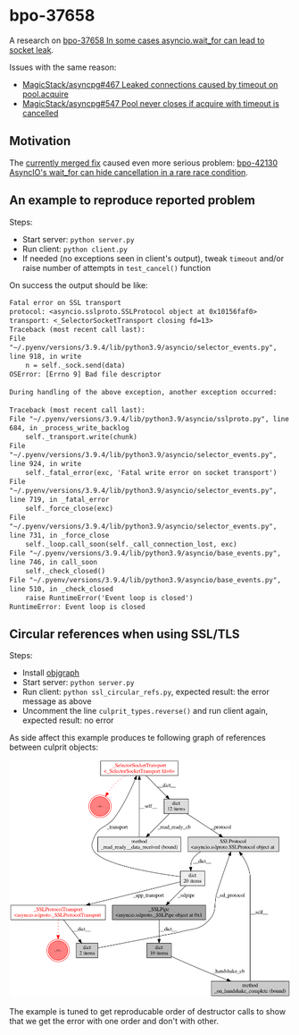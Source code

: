 # bpo-37658

A research on [bpo-37658 In some cases asyncio.wait_for can lead to socket leak](https://bugs.python.org/issue37658).

Issues with the same reason:
* [MagicStack/asyncpg#467 Leaked connections caused by timeout on pool.acquire](https://github.com/MagicStack/asyncpg/issues/467)
* [MagicStack/asyncpg#547 Pool never closes if acquire with timeout is cancelled](https://github.com/MagicStack/asyncpg/issues/547)


## Motivation

The [currently merged fix](https://github.com/python/cpython/pull/21894) caused even more serious problem: [bpo-42130 AsyncIO's wait_for can hide cancellation in a rare race condition](https://bugs.python.org/issue42130).


## An example to reproduce reported problem

Steps:

* Start server: `python server.py`
* Run client: `python client.py`
* If needed (no exceptions seen in client's output), tweak `timeout` and/or raise number of attempts in `test_cancel()` function

On success the output should be like:

    Fatal error on SSL transport
    protocol: <asyncio.sslproto.SSLProtocol object at 0x10156faf0>
    transport: <_SelectorSocketTransport closing fd=13>
    Traceback (most recent call last):
    File "~/.pyenv/versions/3.9.4/lib/python3.9/asyncio/selector_events.py", line 918, in write
        n = self._sock.send(data)
    OSError: [Errno 9] Bad file descriptor

    During handling of the above exception, another exception occurred:

    Traceback (most recent call last):
    File "~/.pyenv/versions/3.9.4/lib/python3.9/asyncio/sslproto.py", line 684, in _process_write_backlog
        self._transport.write(chunk)
    File "~/.pyenv/versions/3.9.4/lib/python3.9/asyncio/selector_events.py", line 924, in write
        self._fatal_error(exc, 'Fatal write error on socket transport')
    File "~/.pyenv/versions/3.9.4/lib/python3.9/asyncio/selector_events.py", line 719, in _fatal_error
        self._force_close(exc)
    File "~/.pyenv/versions/3.9.4/lib/python3.9/asyncio/selector_events.py", line 731, in _force_close
        self._loop.call_soon(self._call_connection_lost, exc)
    File "~/.pyenv/versions/3.9.4/lib/python3.9/asyncio/base_events.py", line 746, in call_soon
        self._check_closed()
    File "~/.pyenv/versions/3.9.4/lib/python3.9/asyncio/base_events.py", line 510, in _check_closed
        raise RuntimeError('Event loop is closed')
    RuntimeError: Event loop is closed


## Circular references when using SSL/TLS

Steps:

* Install [objgraph](https://pypi.org/project/objgraph/)
* Start server: `python server.py`
* Run client: `python ssl_circular_refs.py`, expected result: the error message as above
* Uncomment the line `culprit_types.reverse()` and run client again, expected result: no error

As side affect this example produces te following graph of references between culprit objects:

![Object graph](ssl_circular_refs.png)

The example is tuned to get reproducable order of destructor calls to show that we get the error with one order and don't with other.
